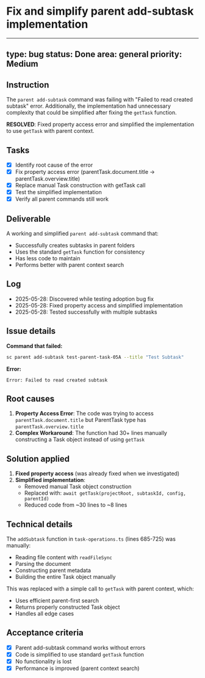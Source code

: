 # Fix and simplify parent add-subtask implementation

---
type: bug
status: Done
area: general
priority: Medium
---


## Instruction
The `parent add-subtask` command was failing with "Failed to read created subtask" error. Additionally, the implementation had unnecessary complexity that could be simplified after fixing the `getTask` function.

**RESOLVED**: Fixed property access error and simplified the implementation to use `getTask` with parent context.

## Tasks
- [x] Identify root cause of the error
- [x] Fix property access error (parentTask.document.title → parentTask.overview.title)
- [x] Replace manual Task construction with getTask call
- [x] Test the simplified implementation
- [x] Verify all parent commands still work

## Deliverable
A working and simplified `parent add-subtask` command that:
- Successfully creates subtasks in parent folders
- Uses the standard `getTask` function for consistency
- Has less code to maintain
- Performs better with parent context search

## Log
- 2025-05-28: Discovered while testing adoption bug fix
- 2025-05-28: Fixed property access and simplified implementation
- 2025-05-28: Tested successfully with multiple subtasks

## Issue details
**Command that failed:**
```bash
sc parent add-subtask test-parent-task-05A --title "Test Subtask"
```

**Error:**
```
Error: Failed to read created subtask
```

## Root causes
1. **Property Access Error**: The code was trying to access `parentTask.document.title` but ParentTask type has `parentTask.overview.title`
2. **Complex Workaround**: The function had 30+ lines manually constructing a Task object instead of using `getTask`

## Solution applied
1. **Fixed property access** (was already fixed when we investigated)
2. **Simplified implementation**:
   - Removed manual Task object construction
   - Replaced with: `await getTask(projectRoot, subtaskId, config, parentId)`
   - Reduced code from ~30 lines to ~8 lines

## Technical details
The `addSubtask` function in `task-operations.ts` (lines 685-725) was manually:
- Reading file content with `readFileSync`
- Parsing the document
- Constructing parent metadata
- Building the entire Task object manually

This was replaced with a simple call to `getTask` with parent context, which:
- Uses efficient parent-first search
- Returns properly constructed Task object
- Handles all edge cases

## Acceptance criteria
- [x] Parent add-subtask command works without errors
- [x] Code is simplified to use standard `getTask` function
- [x] No functionality is lost
- [x] Performance is improved (parent context search)
